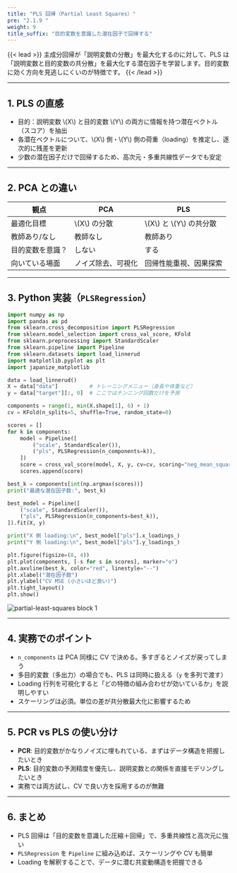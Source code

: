 ```yaml
---
title: "PLS 回帰（Partial Least Squares）"
pre: "2.1.9 "
weight: 9
title_suffix: "目的変数を意識した潜在因子で回帰する"
---
```


{{< lead >}}
主成分回帰が「説明変数の分散」を最大化するのに対して、PLS は「説明変数と目的変数の共分散」を最大化する潜在因子を学習します。目的変数に効く方向を見逃しにくいのが特徴です。
{{< /lead >}}

---

## 1. PLS の直感

- 目的：説明変数 \\(X\\) と目的変数 \\(Y\\) の両方に情報を持つ潜在ベクトル（スコア）を抽出  
- 各潜在ベクトルについて、\\(X\\) 側・\\(Y\\) 側の荷重（loading）を推定し、逐次的に残差を更新  
- 少数の潜在因子だけで回帰するため、高次元・多重共線性データでも安定

---

## 2. PCA との違い

| 観点 | PCA | PLS |
|------|-----|-----|
| 最適化目標 | \\(X\\) の分散 | \\(X\\) と \\(Y\\) の共分散 |
| 教師あり/なし | 教師なし | 教師あり |
| 目的変数を意識？ | しない | する |
| 向いている場面 | ノイズ除去、可視化 | 回帰性能重視、因果探索 |

---

## 3. Python 実装（`PLSRegression`）

```python
import numpy as np
import pandas as pd
from sklearn.cross_decomposition import PLSRegression
from sklearn.model_selection import cross_val_score, KFold
from sklearn.preprocessing import StandardScaler
from sklearn.pipeline import Pipeline
from sklearn.datasets import load_linnerud
import matplotlib.pyplot as plt
import japanize_matplotlib

data = load_linnerud()
X = data["data"]          # トレーニングメニュー（身長や体重など）
y = data["target"][:, 0]  # ここではチンニング回数だけを予測

components = range(1, min(X.shape[1], 6) + 1)
cv = KFold(n_splits=5, shuffle=True, random_state=0)

scores = []
for k in components:
    model = Pipeline([
        ("scale", StandardScaler()),
        ("pls", PLSRegression(n_components=k)),
    ])
    score = cross_val_score(model, X, y, cv=cv, scoring="neg_mean_squared_error").mean()
    scores.append(score)

best_k = components[int(np.argmax(scores))]
print("最適な潜在因子数:", best_k)

best_model = Pipeline([
    ("scale", StandardScaler()),
    ("pls", PLSRegression(n_components=best_k)),
]).fit(X, y)

print("X 側 loading:\n", best_model["pls"].x_loadings_)
print("Y 側 loading:\n", best_model["pls"].y_loadings_)

plt.figure(figsize=(8, 4))
plt.plot(components, [-s for s in scores], marker="o")
plt.axvline(best_k, color="red", linestyle="--")
plt.xlabel("潜在因子数")
plt.ylabel("CV MSE (小さいほど良い)")
plt.tight_layout()
plt.show()
```

![partial-least-squares block 1](/images/basic/regression/partial-least-squares_block01.svg)

---

## 4. 実務でのポイント

- `n_components` は PCA 同様に CV で決める。多すぎるとノイズが戻ってしまう  
- 多目的変数（多出力）の場合でも、PLS は同時に扱える（`y` を多列で渡す）  
- Loading 行列を可視化すると「どの特徴の組み合わせが効いているか」を説明しやすい  
- スケーリングは必須。単位の差が共分散最大化に影響するため

---

## 5. PCR vs PLS の使い分け

- **PCR**: 目的変数がかなりノイズに埋もれている、まずはデータ構造を把握したいとき  
- **PLS**: 目的変数の予測精度を優先し、説明変数との関係を直接モデリングしたいとき  
- 実務では両方試し、CV で良い方を採用するのが無難

---

## 6. まとめ

- PLS 回帰は「目的変数を意識した圧縮＋回帰」で、多重共線性と高次元に強い  
- `PLSRegression` を `Pipeline` に組み込めば、スケーリングや CV も簡単  
- Loading を解釈することで、データに潜む共変動構造を把握できる
